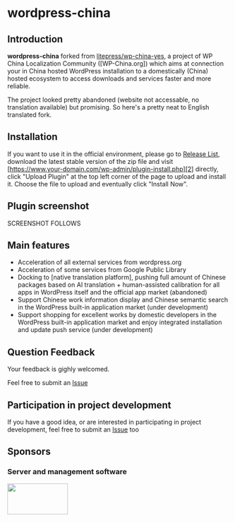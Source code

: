 # wordpress-china

## Introduction
**wordpress-china** forked from [litepress/wp-china-yes](https://github.com/litepress/wp-china-yes), a project of WP China Localization Community ([WP-China.org]) which aims at connection your in China hosted WordPress installation to a domestically (China) hosted ecosystem to access downloads and services faster and more reliable.

The project looked pretty abandoned (website not accessable, no translation available) but promising. So here's a pretty neat to English translated fork.

## Installation

If you want to use it in the official environment, please go to [Release List][1], download the latest stable version of the zip file and visit [https://www.your-domain.com/wp-admin/plugin-install.php][2] directly, click "Upload Plugin" at the top left corner of the page to upload and install it. Choose the file to upload and eventually click "Install Now".

## Plugin screenshot
SCREENSHOT FOLLOWS

## Main features
 - Acceleration of all external services from wordpress.org
 - Acceleration of some services from Google Public Library
 - Docking to [native translation platform], pushing full amount of Chinese packages based on AI translation + human-assisted calibration for all apps in WordPress itself and the official app market (abandoned)
 - Support Chinese work information display and Chinese semantic search in the WordPress built-in application market (under development)
 - Support shopping for excellent works by domestic developers in the WordPress built-in application market and enjoy integrated installation and update push service (under development)

## Question Feedback
Your feedback is gighly welcomed.

Feel free to submit an [Issue][3]

## Participation in project development

If you have a good idea, or are interested in participating in project development, feel free to submit an [Issue][3] too

## Sponsors

### Server and management software
<img src="https://litepress.cn/wp-content/uploads/2020/08/又拍云_logo5-300x153.png" width="137" height="70" alt="" class="wp-image-764 alignnone size-medium" srcset="https://litepress.cn/wp-content/uploads/2020/08/又拍云_logo5-300x153.png 300w, https://litepress.cn/wp-content/uploads/2020/08/又拍云_logo5-300x153.png 480w, https://litepress.cn/wp-content/uploads/2020/08/又拍云_logo5-300x153.png 594w" sizes= "(max-width: 137px) 100vw, 137px">


[1]: https://github.com/jagottsicher/wordpress-china/releases

[2]: https://www.your-domain.com/wp-admin/plugin-install.php

[3]: https://github.com/jagottsicher/wordpress-china/issues

